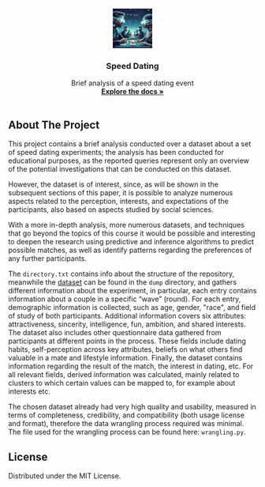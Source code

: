 <!-- PROJECT LOGO -->
<br />
<div align="center">
  <a href="#">
    <img src="logo.jpeg" alt="Logo" width="80" height="80">
  </a>

  <h3 align="center">Speed Dating</h3>
  <p align="center">
    Brief analysis of a speed dating event
    <br />
    <a href="https://github.com/AlessandroCogollo/SMBUD-Project2023/blob/main/SMBUD%20Project%20-%20Alessandro%20Cogollo.pdf"><strong>Explore the docs »</strong></a>
    <br />
    <br />
  </p>
</div>

<!-- ABOUT THE PROJECT -->
## About The Project

This project contains a brief analysis conducted over a dataset about a set of speed dating experiments; the analysis has been conducted for educational purposes, as the reported queries represent only an overview of the potential investigations that can be conducted on this dataset.

However, the dataset is of interest, since, as will be shown in the subsequent sections of this paper, it is possible to analyze numerous aspects related to the perception, interests, and expectations of the participants, also based on aspects studied by social sciences.

With a more in-depth analysis, more numerous datasets, and techniques that go beyond the topics of this course it would be possible and interesting to deepen the research using predictive and inference algorithms to predict possible matches, as well as identify patterns regarding the preferences of any further participants.

The `directory.txt` contains info about the structure of the repository, meanwhile the  <a href="https://www.kaggle.com/datasets/ulrikthygepedersen/speed-dating">dataset</a> can be found in the `dump` directory, and gathers different information about the experiment, in particular, each entry contains information about a couple in a specific “wave” (round). For each entry, demographic information is collected, such as age, gender, "race", and field of study of both participants. Additional information covers six attributes: attractiveness, sincerity, intelligence, fun, ambition, and shared interests. The dataset also includes other questionnaire data gathered from participants at different points in the process. These fields include dating habits, self-perception across key attributes, beliefs on what others find valuable in a mate and lifestyle information. Finally, the dataset contains information regarding the result of the match, the interest in dating, etc. For all relevant fields, derived information was calculated, mainly related to clusters to which certain values can be mapped to, for example about interests etc.

The chosen dataset already had very high quality and usability, measured in terms of completeness, credibility, and compatibility (both usage license and format), therefore the data wrangling process required was minimal. The file used for the wrangling process can be found here: `wrangling.py`.


## License

Distributed under the MIT License. 